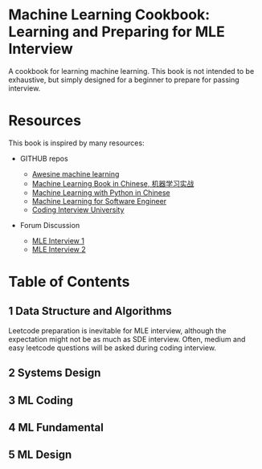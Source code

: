 # Machine Learning Cookbook:  Learning and Preparing for MLE Interview 




A cookbook for learning machine learning. This book is not intended to be exhaustive, but simply designed for a beginner to prepare for passing interview.  


# Resources
This book is inspired by many resources:
- GITHUB repos 
    - [Awesine machine learning](https://github.com/josephmisiti/awesome-machine-learning#awesome-machine-learning--)
    - [Machine Learning Book in Chinese, 机器学习实战](https://github.com/Jack-Cherish/Machine-Learning)
    - [Machine Learning with Python in Chinese](https://github.com/lawlite19/MachineLearning_Python#1%E4%BB%A3%E4%BB%B7%E5%87%BD%E6%95%B0)
    - [Machine Learning for Software Engineer](https://github.com/ZuzooVn/machine-learning-for-software-engineers)
    - [Coding Interview University](https://github.com/jwasham/coding-interview-university)
    
- Forum Discussion
    - [MLE Interview 1](https://www.1point3acres.com/bbs/thread-775808-1-1.html)
    - [MLE Interview 2](https://instant.1point3acres.com/thread/781157)


# Table of Contents


## 1 Data Structure and Algorithms 
Leetcode preparation is inevitable for MLE interview, although the expectation might not be as much as SDE interview. Often, medium and easy leetcode questions will be asked during coding interview.     


## 2 Systems Design


## 3 ML Coding 


## 4 ML Fundamental 


## 5 ML Design
